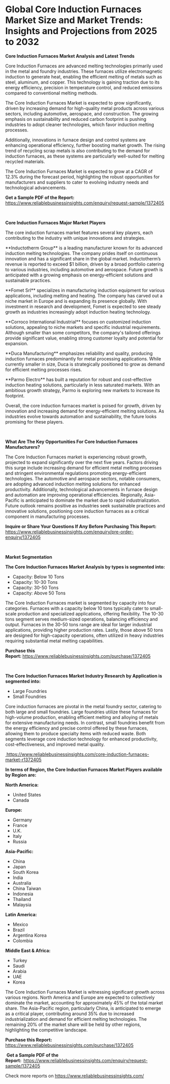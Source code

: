 <p><h1>Global Core Induction Furnaces Market Size and Market Trends: Insights and Projections from 2025 to 2032</h1></p><p><strong>Core Induction Furnaces Market Analysis and Latest Trends</strong></p>
<p><p>Core Induction Furnaces are advanced melting technologies primarily used in the metal and foundry industries. These furnaces utilize electromagnetic induction to generate heat, enabling the efficient melting of metals such as steel, aluminum, and copper. This technology is gaining traction due to its energy efficiency, precision in temperature control, and reduced emissions compared to conventional melting methods.</p><p>The Core Induction Furnaces Market is expected to grow significantly, driven by increasing demand for high-quality metal products across various sectors, including automotive, aerospace, and construction. The growing emphasis on sustainability and reduced carbon footprint is pushing industries to adopt cleaner technologies, which favor induction melting processes. </p><p>Additionally, innovations in furnace design and control systems are enhancing operational efficiency, further boosting market growth. The rising trend of recycling scrap metals is also contributing to the demand for induction furnaces, as these systems are particularly well-suited for melting recycled materials. </p><p>The Core Induction Furnaces Market is expected to grow at a CAGR of 12.3% during the forecast period, highlighting the robust opportunities for manufacturers and suppliers to cater to evolving industry needs and technological advancements.</p></p>
<p><strong>Get a Sample PDF of the Report:&nbsp;</strong> <a href="https://www.reliablebusinessinsights.com/enquiry/request-sample/1372405?utm_campaign=2268&utm_medium=2&utm_source=Github&utm_content=ia&utm_term=22032025&utm_id=core-induction-furnaces">https://www.reliablebusinessinsights.com/enquiry/request-sample/1372405</a></p>
<p>&nbsp;</p>
<p><strong>Core Induction Furnaces Major Market Players</strong></p>
<p><p>The core induction furnaces market features several key players, each contributing to the industry with unique innovations and strategies. </p><p>**Inductotherm Group** is a leading manufacturer known for its advanced induction melting technologies. The company prides itself on continuous innovation and has a significant share in the global market. Inductotherm’s revenue is reported to exceed $1 billion, driven by a broad portfolio catering to various industries, including automotive and aerospace. Future growth is anticipated with a growing emphasis on energy-efficient solutions and sustainable practices.</p><p>**Fomet Srl** specializes in manufacturing induction equipment for various applications, including melting and heating. The company has carved out a niche market in Europe and is expanding its presence globally. With investment in research and development, Fomet is expected to see steady growth as industries increasingly adopt induction heating technology.</p><p>**Corroco International Industrial** focuses on customized induction solutions, appealing to niche markets and specific industrial requirements. Although smaller than some competitors, the company's tailored offerings provide significant value, enabling strong customer loyalty and potential for expansion.</p><p>**Duca Manufacturing** emphasizes reliability and quality, producing induction furnaces predominantly for metal processing applications. While currently smaller in size, Duca is strategically positioned to grow as demand for efficient melting processes rises.</p><p>**Parmo Electro** has built a reputation for robust and cost-effective induction heating solutions, particularly in less saturated markets. With an ambitious growth strategy, Parmo is exploring new markets to increase its footprint.</p><p>Overall, the core induction furnaces market is poised for growth, driven by innovation and increasing demand for energy-efficient melting solutions. As industries evolve towards automation and sustainability, the future looks promising for these players.</p></p>
<p>&nbsp;</p>
<p><strong>What Are The Key Opportunities For Core Induction Furnaces Manufacturers?</strong></p>
<p><p>The Core Induction Furnaces market is experiencing robust growth, projected to expand significantly over the next five years. Factors driving this surge include increasing demand for efficient metal melting processes and stringent environmental regulations promoting energy-efficient technologies. The automotive and aerospace sectors, notable consumers, are adopting advanced induction melting solutions for enhanced productivity. Additionally, technological advancements in furnace design and automation are improving operational efficiencies. Regionally, Asia-Pacific is anticipated to dominate the market due to rapid industrialization. Future outlook remains positive as industries seek sustainable practices and innovative solutions, positioning core induction furnaces as a critical component in manufacturing processes.</p></p>
<p><strong>Inquire or Share Your Questions If Any Before Purchasing This Report:</strong> <a href="https://www.reliablebusinessinsights.com/enquiry/pre-order-enquiry/1372405?utm_campaign=2268&utm_medium=2&utm_source=Github&utm_content=ia&utm_term=22032025&utm_id=core-induction-furnaces">https://www.reliablebusinessinsights.com/enquiry/pre-order-enquiry/1372405</a></p>
<p>&nbsp;</p>
<p><strong>Market Segmentation</strong></p>
<p><strong>The Core Induction Furnaces Market Analysis by types is segmented into:</strong></p>
<p><ul><li>Capacity: Below 10 Tons</li><li>Capacity: 10-30 Tons</li><li>Capacity: 30-50 Tons</li><li>Capacity: Above 50 Tons</li></ul></p>
<p><p>The Core Induction Furnaces market is segmented by capacity into four categories. Furnaces with a capacity below 10 tons typically cater to small-scale production and specialized applications, offering flexibility. The 10-30 tons segment serves medium-sized operations, balancing efficiency and output. Furnaces in the 30-50 tons range are ideal for larger industrial applications, providing higher production rates. Lastly, those above 50 tons are designed for high-capacity operations, often utilized in heavy industries requiring substantial metal melting capabilities.</p></p>
<p><strong>Purchase this Report:&nbsp;</strong><a href="https://www.reliablebusinessinsights.com/purchase/1372405?utm_campaign=2268&utm_medium=2&utm_source=Github&utm_content=ia&utm_term=22032025&utm_id=core-induction-furnaces">https://www.reliablebusinessinsights.com/purchase/1372405</a></p>
<p>&nbsp;</p>
<p><strong>The Core Induction Furnaces Market Industry Research by Application is segmented into:</strong></p>
<p><ul><li>Large Foundries</li><li>Small Foundries</li></ul></p>
<p><p>Core induction furnaces are pivotal in the metal foundry sector, catering to both large and small foundries. Large foundries utilize these furnaces for high-volume production, enabling efficient melting and alloying of metals for extensive manufacturing needs. In contrast, small foundries benefit from the energy efficiency and precise control offered by these furnaces, allowing them to produce specialty items with reduced waste. Both segments leverage core induction technology for enhanced productivity, cost-effectiveness, and improved metal quality.</p></p>
<p><a href="https://www.reliablebusinessinsights.com/core-induction-furnaces-market-r1372405?utm_campaign=2268&utm_medium=2&utm_source=Github&utm_content=ia&utm_term=22032025&utm_id=core-induction-furnaces">&nbsp;https://www.reliablebusinessinsights.com/core-induction-furnaces-market-r1372405</a></p>
<p><strong>In terms of Region, the Core Induction Furnaces Market Players available by Region are:</strong></p>
<p>
    <p> <strong> North America: </strong>
        <ul>
            <li>United States</li>
            <li>Canada</li>
        </ul>
        </p> 
    <p> <strong> Europe: </strong>
        <ul>
            <li>Germany</li>
            <li>France</li>
            <li>U.K.</li>
            <li>Italy</li>
            <li>Russia</li>
        </ul>
        </p> 
    <p> <strong> Asia-Pacific: </strong>
        <ul>
            <li>China</li>
            <li>Japan</li>
            <li>South Korea</li>
            <li>India</li>
            <li>Australia</li>
            <li>China Taiwan</li>
            <li>Indonesia</li>
            <li>Thailand</li>
            <li>Malaysia</li>
        </ul>
        </p> 
    <p> <strong> Latin America: </strong>
        <ul>
            <li>Mexico</li>
            <li>Brazil</li>
            <li>Argentina Korea</li>
            <li>Colombia</li>
        </ul>
        </p> 
    <p> <strong> Middle East & Africa: </strong>
        <ul>
            <li>Turkey</li>
            <li>Saudi</li>
            <li>Arabia</li>
            <li>UAE</li>
            <li>Korea</li>
        </ul>
    </p>
    </p>
<p><p>The Core Induction Furnaces Market is witnessing significant growth across various regions. North America and Europe are expected to collectively dominate the market, accounting for approximately 45% of the total market share. The Asia-Pacific region, particularly China, is anticipated to emerge as a critical player, contributing around 35% due to increased industrialization and demand for efficient melting technologies. The remaining 20% of the market share will be held by other regions, highlighting the competitive landscape.</p></p>
<p><strong>Purchase this Report: </strong><a href="https://www.reliablebusinessinsights.com/purchase/1372405?utm_campaign=2268&utm_medium=2&utm_source=Github&utm_content=ia&utm_term=22032025&utm_id=core-induction-furnaces">https://www.reliablebusinessinsights.com/purchase/1372405</a></p>
<p>&nbsp;<strong>Get a Sample PDF of the Report:&nbsp;&nbsp;</strong><a href="https://www.reliablebusinessinsights.com/enquiry/request-sample/1372405?utm_campaign=2268&utm_medium=2&utm_source=Github&utm_content=ia&utm_term=22032025&utm_id=core-induction-furnaces">https://www.reliablebusinessinsights.com/enquiry/request-sample/1372405</a></p>
<p><strong></strong></p>
<p>Check more reports on <a href="https://www.reliablebusinessinsights.com/?utm_campaign=2268&utm_medium=2&utm_source=Github&utm_content=ia&utm_term=22032025&utm_id=core-induction-furnaces">https://www.reliablebusinessinsights.com/</a></p>
